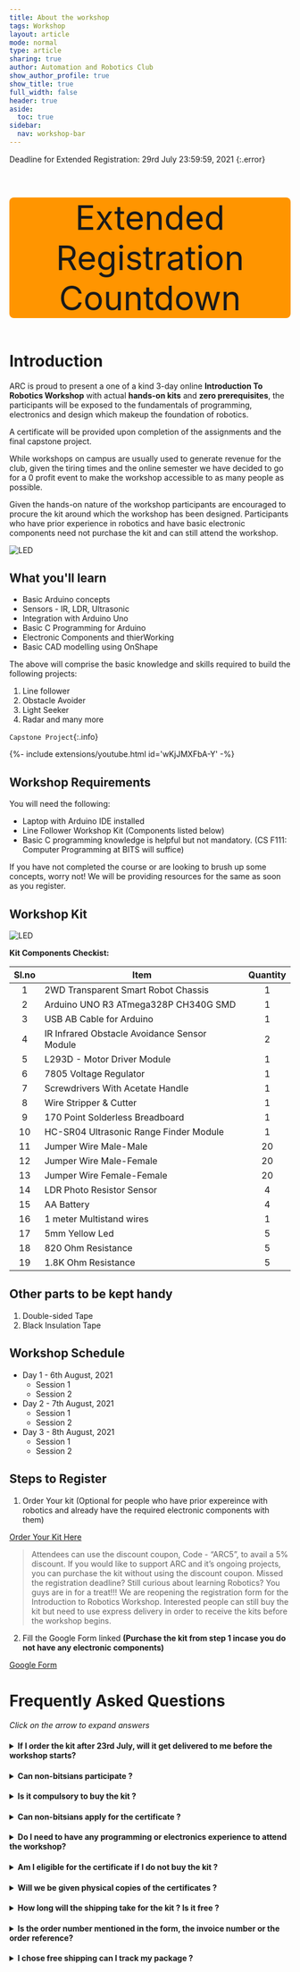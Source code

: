 ```yaml
---
title: About the workshop
tags: Workshop
layout: article
mode: normal
type: article
sharing: true
author: Automation and Robotics Club
show_author_profile: true
show_title: true
full_width: false
header: true
aside:
  toc: true
sidebar:
  nav: workshop-bar	
---
```

Deadline for Extended Registration:  29rd July 23:59:59, 2021
{:.error}

<div class="countdown"> 
<p>Extended Registration Countdown</p>
<p id="demo"></p>
</div>

<script>
// Set the date we're counting down to
var countDownDate = new Date("Jul 29, 2021 23:59:59").getTime();

// Update the count down every 1 second
var x = setInterval(function() {

  // Get today's date and time
  var now = new Date().getTime();
    
  // Find the distance between now and the count down date
  var distance = countDownDate - now;
    
  // Time calculations for days, hours, minutes and seconds
  var days = Math.floor(distance / (1000 * 60 * 60 * 24));
  var hours = Math.floor((distance % (1000 * 60 * 60 * 24)) / (1000 * 60 * 60));
  var minutes = Math.floor((distance % (1000 * 60 * 60)) / (1000 * 60));
  var seconds = Math.floor((distance % (1000 * 60)) / 1000);
    
  // Output the result in an element with id="demo"
  document.getElementById("demo").innerHTML = days + "d " + hours + "h "
  + minutes + "m " + seconds + "s ";
    
  // If the count down is over, write some text 
  if (distance < 0) {
    clearInterval(x);
    document.getElementById("demo").innerHTML = "EXPIRED";
  }
}, 1000);
</script>

<style>
.countdown {
  text-align: center;
  font-size: 60px;
  margin-top: 0px;
  background-color: #FF9500;
  border-radius: 8px;
}
</style>



# Introduction
ARC is proud to present a one of a kind 3-day online **Introduction To Robotics Workshop** with actual **hands-on kits** and **zero prerequisites**, the participants will be exposed to the fundamentals of programming, electronics and design which makeup the foundation of robotics.

A certificate will be provided upon completion of the assignments and the final capstone project.  

While workshops on campus are usually used to generate revenue for the club, given the tiring times and the online semester we have decided to go for a 0 profit event to make the workshop accessible to as many people as possible.

Given the hands-on nature of the workshop participants are encouraged to procure the kit around which the workshop has been designed. Participants who have prior experience in robotics and have basic electronic components need not purchase the kit and can still attend the workshop. 


<img src="{{site.baseurl}}/assets/images/resources/Day 0/poster.jpeg" alt="LED" width=auto height=auto>


## What you'll learn
- Basic Arduino concepts
- Sensors - IR, LDR, Ultrasonic
- Integration with Arduino Uno
- Basic C Programming for Arduino
- Electronic Components and thierWorking
- Basic CAD modelling using OnShape

The above will comprise the basic knowledge and skills required to build the following projects:

1. Line follower
2. Obstacle Avoider
3. Light Seeker
4. Radar and many more

`Capstone Project`{:.info}
<div>{%- include extensions/youtube.html id='wKjJMXFbA-Y' -%}</div>

## Workshop Requirements
You will need the following:
- Laptop with Arduino IDE installed
- Line Follower Workshop Kit (Components listed below)
- Basic C programming knowledge is helpful but not mandatory. (CS F111: Computer Programming at BITS will suffice)

If you have not completed the course or are looking to brush up some concepts, worry not! We will be providing resources for the same as soon as you register.

## Workshop Kit

<img src="{{site.baseurl}}/assets/images/resources/Day 0/kit.jpg" alt="LED" width=auto height=auto>


**Kit Components Checkist:** 

| Sl.no | Item                                         | Quantity |
|:-----:|----------------------------------------------|:--------:|
|   1   | 2WD Transparent Smart Robot Chassis          |     1    |
|   2   | Arduino UNO R3 ATmega328P CH340G SMD         |     1    |
|   3   | USB AB Cable for Arduino                     |     1    |
|   4   | IR Infrared Obstacle Avoidance Sensor Module |     2    |
|   5   | L293D - Motor Driver Module                  |     1    |
|   6   | 7805 Voltage Regulator                       |     1    |
|   7   | Screwdrivers With Acetate Handle             |     1    |
|   8   | Wire Stripper & Cutter                       |     1    |
|   9   | 170 Point Solderless Breadboard              |     1    |
|   10  | HC-SR04 Ultrasonic Range Finder Module       |     1    |
|   11  | Jumper Wire Male-Male                        |    20    |
|   12  | Jumper Wire Male-Female                      |    20    |
|   13  | Jumper Wire Female-Female                    |    20    |
|   14  | LDR Photo Resistor Sensor                    |     4    |
|   15  | AA Battery	                                 |     4    |
|   16  | 1 meter Multistand wires                     |     1    |
|   17  | 5mm Yellow Led                               |     5    |
|   18  | 820 Ohm Resistance                           |     5    |
|   19  | 1.8K Ohm Resistance                          |     5    |


## Other parts to be kept handy 

1. Double-sided Tape
2. Black Insulation Tape

## Workshop Schedule 
- Day 1 - 6th August, 2021
  - Session 1
  - Session 2
- Day 2 - 7th August, 2021
  - Session 1
  - Session 2
- Day 3 - 8th August, 2021
  - Session 1
  - Session 2 

## Steps to Register 

1) Order Your kit (Optional for people who have prior expereince with robotics and already have the required electronic components with them)


<a class="button button--primary button--rounded button--xl" href="https://rees52.com/chasis/5105-2wd-transparent-smart-motor-robot-car-chassis-kit-with-arduino-board-kt1339">Order Your Kit Here</a>

>Attendees can use the discount coupon, Code - “ARC5”, to avail a 5% discount. If you would like to support ARC and it’s ongoing projects, you can purchase the kit without using the discount coupon.
>Missed the registration deadline? Still curious about learning Robotics? You guys are in for a treat!!! We are reopening the registration form for the Introduction to Robotics Workshop. Interested people can still buy the kit but need to use express delivery in order to receive the kits before the workshop begins.

2) Fill the Google Form linked **(Purchase the kit from step 1 incase you do not have any electronic components)**



<a class="button button--primary button--rounded button--xl" href="https://forms.gle/94hF4R5tGgKZiAfK9">Google Form</a>




# Frequently Asked Questions 
_Click on the arrow to expand answers_

<h4><details>
  <summary>If I order the kit after 23rd July, will it get delivered to me before the workshop starts?</summary>
  Yes, you can get the kit delivered to you in time (3-4 days) using the "Express Delivery" option. Note that the express delivery will cost you an additional ₹200
</details></h4>  
  
  
<h4><details>
  <summary>Can non-bitsians participate ?</summary>
  Yes, anyone can participate
</details></h4>

<h4><details>
  <summary>Is it compulsory to buy the kit ?</summary>
  No, people can register for the workshop even without buying a kit. This flexibility is intended for people who are experienced with robotics and have the required electronic components with them 
</details></h4>

<h4><details>
  <summary>Can non-bitsians apply for the certificate ?</summary>
  Yes, all the participants are eligible for certificates given that they complete the assignments and the final capstone project
</details></h4>

<h4><details>
  <summary>Do I need to have any programming or electronics experience to attend the workshop?</summary>
  No, All the required topics from programming, electronics and design will be taught from the fundamentals  
</details></h4>

<h4><details>
  <summary>Am I eligible for the certificate if I do not buy the kit ?</summary>
  As long as you finish all the assignmnets and capstone project you will be eligible for the certificate
</details></h4>

<h4><details>
  <summary>Will we be given physical copies of the certificates ?</summary>
  No, The certificates will be electronically mailed to you after the end of the workshop  
</details></h4>

<h4><details>
  <summary>How long will the shipping take for the kit ? Is it free ?</summary>
  There are many shipping options to choose from the free shipping option takes around 12-14 days (max). Other paid options will expedite the delivery process 
</details></h4>

<h4><details>
  <summary>Is the order number mentioned in the form, the invoice number or the order reference?</summary>
  It refers to the order reference
</details></h4>

<h4><details>
  <summary>I chose free shipping can I track my package ?</summary>
  Yes, you can track your package even with free shipping
</details></h4>




